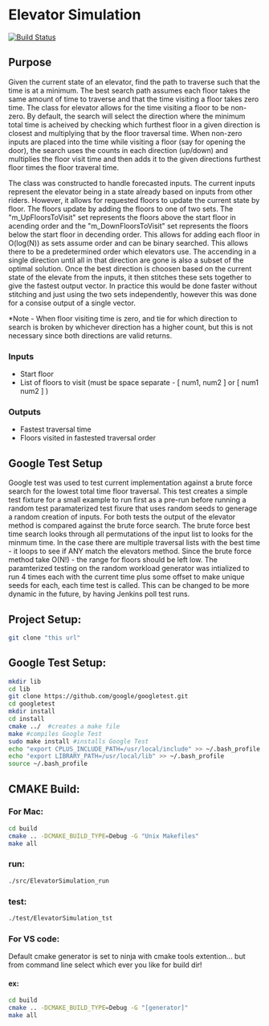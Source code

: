 
# Elevator Simulation

[![Build Status](https://travis-ci.org/joemccann/dillinger.svg?branch=master)](https://travis-ci.org/joemccann/dillinger)

## Purpose
Given the current state of an elevator, find the path to traverse such that the time is at a minimum. The best search path assumes each floor takes the same amount of time to traverse and that the time visiting a floor takes zero time. The class for elevator allows for the time visiting a floor to be non-zero. By default, the search will select the direction where the minimum total time is acheived by checking which furthest floor in a given direction is closest and multiplying that by the floor traversal time. When non-zero inputs are placed into the time while visiting a floor (say for opening the door), the search uses the counts in each direction (up/down) and multiplies the floor visit time and then adds it to the given directions furthest floor times the floor traveral time.

The class was constructed to handle forecasted inputs. The current inputs represent the elevator being in a state already based on inputs from other riders. However, it allows for requested floors to update the current state by floor. The floors update by adding the floors to one of two sets. The "m_UpFloorsToVisit" set represents the floors above the start floor in acending order and the "m_DownFloorsToVisit" set represents the floors below the start floor in decending order. This allows for adding each floor in O(log(N)) as sets assume order and can be binary searched. This allows there to be a predetermined order which elevators use. The accending in a single direction until all in that direction are gone is also a subset of the optimal solution. Once the best direction is choosen based on the current state of the elevate from the inputs, it then stitches these sets together to give the fastest output vector. In practice this would be done faster without stitching and just using the two sets independently, however this was done for a consise output of a single vector.

*Note - When floor visiting time is zero, and tie for which direction to search is broken by whichever direction has a higher count, but this is not necessary since both directions are valid returns.

### Inputs
- Start floor
- List of floors to visit (must be space separate - [ num1, num2 ] or [ num1 num2 ] )

### Outputs
- Fastest traversal time
- Floors visited in fastested traversal order

## Google Test Setup
Google test was used to test current implementation against a brute force search for the lowest total time floor traversal. This test creates a simple test fixture for a small example to run first as a pre-run before running a random test paramaterized test fixure that uses random seeds to generage a random creation of inputs. For both tests the output of the elevator method is compared against the brute force search. The brute force best time search looks through all permutations of the input list to looks for the minmum time. In the case there are multiple traversal lists with the best time - it loops to see if ANY match the elevators method. Since the brute force method take O(N!) - the range for floors should be left low. The paramterized testing on the random workload generator was intialized to run 4 times each with the current time plus some offset to make unique seeds for each, each time test is called. This can be changed to be more dynamic in the future, by having Jenkins poll test runs.

## Project Setup:
```sh
git clone "this url"

```

## Google Test Setup:
```sh
mkdir lib
cd lib
git clone https://github.com/google/googletest.git
cd googletest 
mkdir install 
cd install 
cmake ../  #creates a make file 
make #compiles Google Test
sudo make install #installs Google Test
echo "export CPLUS_INCLUDE_PATH=/usr/local/include" >> ~/.bash_profile
echo "export LIBRARY_PATH=/usr/local/lib" >> ~/.bash_profile
source ~/.bash_profile 
```

## CMAKE Build:

### For Mac: 
```sh
cd build
cmake .. -DCMAKE_BUILD_TYPE=Debug -G "Unix Makefiles"
make all
```
### run:
```sh
./src/ElevatorSimulation_run
```
### test:
```sh
./test/ElevatorSimulation_tst
```
### For VS code: 
Default cmake generator is set to ninja with cmake tools extention... but from command line select which ever you like for build dir!

#### ex: 
```sh
cd build
cmake .. -DCMAKE_BUILD_TYPE=Debug -G "[generator]"
make all
```



